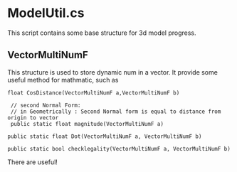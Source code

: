 # ModelUtil.cs

This script contains some base structure for 3d model progress.

## VectorMultiNumF

This structure is used to store dynamic num in a vector. It provide some useful method for mathmatic, such as 

```
float CosDistance(VectorMultiNumF a,VectorMultiNumF b)
```

```
 // second Normal Form: 
 // in Geometrically : Second Normal form is equal to distance from origin to vector
 public static float magnitude(VectorMultiNumF a)
```

```
public static float Dot(VectorMultiNumF a, VectorMultiNumF b)
```

```
public static bool checklegality(VectorMultiNumF a, VectorMultiNumF b)
```

There are useful!